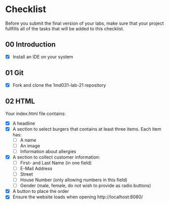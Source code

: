 # Checklist

Before you submit the final version of your labs, make sure that your project fullfills all of the tasks that will be added to this checklist.

## 00 Introduction

- [x] Install an IDE on your system

## 01 Git

- [x] Fork and clone the 1md031-lab-21 repository

## 02 HTML

Your index.html file contains:
- [x] A headline
- [x] A section to select burgers that contains at least three items. Each item has:
    - [ ] A name
    - [ ] An image
    - [ ] Information about allergies 
- [x] A section to collect customer information:
    - [ ] First- and Last Name (in one field)
    - [ ] E-Mail Address
    - [ ] Street
    - [ ] House Number (only allowing numbers in this field)
    - [ ] Gender (male, female, do not wish to provide as radio buttons)
- [x] A button to place the order
- [x] Ensure the website loads when opening http://localhost:8080/
